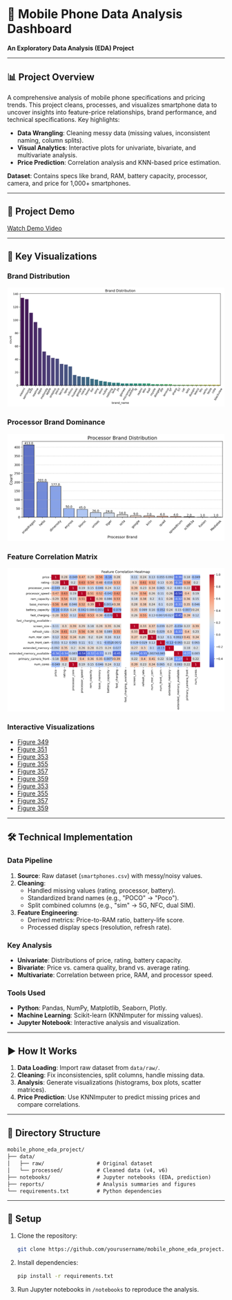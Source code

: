 # 📱 Mobile Phone Data Analysis Dashboard  
**An Exploratory Data Analysis (EDA) Project**  

---

## 📊 Project Overview  
A comprehensive analysis of mobile phone specifications and pricing trends. This project cleans, processes, and visualizes smartphone data to uncover insights into feature-price relationships, brand performance, and technical specifications. Key highlights:  
- **Data Wrangling**: Cleaning messy data (missing values, inconsistent naming, column splits).  
- **Visual Analytics**: Interactive plots for univariate, bivariate, and multivariate analysis.  
- **Price Prediction**: Correlation analysis and KNN-based price estimation.  

**Dataset**: Contains specs like brand, RAM, battery capacity, processor, camera, and price for 1,000+ smartphones.  

---

## 🎥 Project Demo  
[Watch Demo Video](reports/Docs%202025-04-07%2020-49-47%20(1)%20(1).mp4)



---

## 📸 Key Visualizations  

### **Brand Distribution**  
![Brand Distribution](reports/brand_distribution.png) 

### **Processor Brand Dominance**  
![Price vs RAM](reports/processor_brand_distribution.png)  

### **Feature Correlation Matrix**  
![Correlation](reports/feature_correlation_heatmap.png)  

### Interactive Visualizations

- [Figure 349](https://Niair.github.io/Mobile-Device-Data-Insights-Using-EDA/figure_349.html)
- [Figure 351](https://Niair.github.io/Mobile-Device-Data-Insights-Using-EDA/figure_351.html)
- [Figure 353](https://Niair.github.io/Mobile-Device-Data-Insights-Using-EDA/figure_353.html)
- [Figure 355](https://Niair.github.io/Mobile-Device-Data-Insights-Using-EDA/figure_355.html)
- [Figure 357](https://Niair.github.io/Mobile-Device-Data-Insights-Using-EDA/figure_357.html)
- [Figure 359](https://Niair.github.io/Mobile-Device-Data-Insights-Using-EDA/figure_359.html)
- [Figure 353](https://Niair.github.io/Mobile-Device-Data-Insights-Using-EDA/figure_361.html)
- [Figure 355](https://Niair.github.io/Mobile-Device-Data-Insights-Using-EDA/figure_363.html)
- [Figure 357](https://Niair.github.io/Mobile-Device-Data-Insights-Using-EDA/figure_365.html)
- [Figure 359](https://Niair.github.io/Mobile-Device-Data-Insights-Using-EDA/figure_367.html)

---

## 🛠️ Technical Implementation  

### **Data Pipeline**  
1. **Source**: Raw dataset (`smartphones.csv`) with messy/noisy values.  
2. **Cleaning**:  
   - Handled missing values (rating, processor, battery).  
   - Standardized brand names (e.g., "POCO" → "Poco").  
   - Split combined columns (e.g., "sim" → 5G, NFC, dual SIM).  
3. **Feature Engineering**:  
   - Derived metrics: Price-to-RAM ratio, battery-life score.  
   - Processed display specs (resolution, refresh rate).  

### **Key Analysis**  
- **Univariate**: Distributions of price, rating, battery capacity.  
- **Bivariate**: Price vs. camera quality, brand vs. average rating.  
- **Multivariate**: Correlation between price, RAM, and processor speed.  

### **Tools Used**  
- **Python**: Pandas, NumPy, Matplotlib, Seaborn, Plotly.  
- **Machine Learning**: Scikit-learn (KNNImputer for missing values).  
- **Jupyter Notebook**: Interactive analysis and visualization.  

---

## ▶️ How It Works  
1. **Data Loading**: Import raw dataset from `data/raw/`.  
2. **Cleaning**: Fix inconsistencies, split columns, handle missing data.  
3. **Analysis**: Generate visualizations (histograms, box plots, scatter matrices).  
4. **Price Prediction**: Use KNNImputer to predict missing prices and compare correlations.  

---

## 📂 Directory Structure  
```  
mobile_phone_eda_project/  
├── data/  
│   ├── raw/                 # Original dataset  
│   └── processed/           # Cleaned data (v4, v6)  
├── notebooks/               # Jupyter notebooks (EDA, prediction)  
├── reports/                 # Analysis summaries and figures  
└── requirements.txt         # Python dependencies  
```  

---

## 🔧 Setup  
1. Clone the repository:  
   ```bash  
   git clone https://github.com/yourusername/mobile_phone_eda_project.git  
   ```  
2. Install dependencies:  
   ```bash  
   pip install -r requirements.txt  
   ```  
3. Run Jupyter notebooks in `/notebooks` to reproduce the analysis.  
